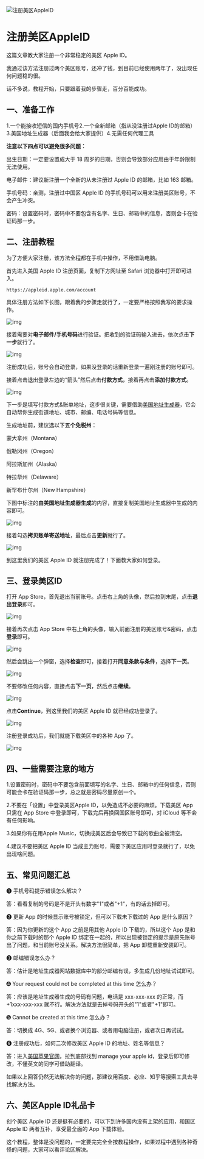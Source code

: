![注册美区AppleID](https://cdn.jsdelivr.net/gh/bgvioletsky/ImgBlog/Typora/v2-929cf0013551922bc4fe9dc0fd531532_1440w-20240320200740164.png)

# 注册美区AppleID

这篇文章教大家注册一个非常稳定的美区 Apple ID。

我通过该方法注册过两个美区账号，还冲了钱，到目前已经使用两年了，没出现任何问题稳的很。

话不多说，教程开始，只要跟着我的步骤走，百分百能成功。

## **一、准备工作**

1.一个能接收短信的国内手机号2.一个全新邮箱（指从没注册过Apple ID的邮箱）3.美国地址生成器（后面我会给大家提供）4.无需任何代理工具

**注意以下四点可以避免很多问题：**

出生日期：一定要设置成大于 18 周岁的日期，否则会导致部分应用由于年龄限制无法使用。

电子邮件：建议新注册一个全新的从未注册过 Apple ID 的邮箱，比如 163 邮箱。

手机号码：亲测，注册过中国区 Apple ID 的手机号码可以用来注册美区账号，不会产生冲突。

密码：设置密码时，密码中不要包含有名字、生日、邮箱中的信息，否则会卡在验证码那一步。

## **二、注册教程**

为了方便大家注册，该方法全程都在手机中操作，不用借助电脑。

首先进入美国 Apple ID 注册页面，复制下方网址至 Safari 浏览器中打开即可进入。

```text
https://appleid.apple.com/account 
```

具体注册方法如下长图，跟着我的步骤走就行了，一定要严格按照我写的要求操作。

![img](https://cdn.jsdelivr.net/gh/bgvioletsky/ImgBlog/Typora/202403202008388.webp)



接着需要对**电子邮件/手机号码**进行验证。把收到的验证码输入进去，依次点击**下一步**就行了。

![img](https://cdn.jsdelivr.net/gh/bgvioletsky/ImgBlog/Typora/202403202009130.webp)



注册成功后，账号会自动登录，如果没登录的话重新登录一遍刚注册的账号即可。

接着点击退出登录左边的“箭头”然后点击**付款方式**，接着再点击**添加付款方式**。

![img](https://cdn.jsdelivr.net/gh/bgvioletsky/ImgBlog/Typora/202403202009570.webp)



下一步是填写付款方式&账单地址，这步很关键，需要借助[美国地址生成器](https://www.shenfendaquan.com/Index/index/custom_result)，它会自动帮你生成街道地址、城市、邮编、电话号码等信息。

生成地址前，建议选以下**五个免税州**：

蒙大拿州（Montana）

俄勒冈州（Oregon）

阿拉斯加州（Alaska）

特拉华州（Delaware）

新罕布什尔州（New Hampshire）





下图中标注的**由美国地址生成器生成**的内容，直接复制美国地址生成器中生成的内容即可。

![img](https://cdn.jsdelivr.net/gh/bgvioletsky/ImgBlog/Typora/202403202009936.webp)



接着勾选**拷贝账单寄送地址**，最后点击**更新**就行了。



![img](https://cdn.jsdelivr.net/gh/bgvioletsky/ImgBlog/Typora/202403202009885.webp)



到这里我们的美区 Apple ID 就注册完成了！下面教大家如何登录。



## 三、登录美区ID

打开 App Store，首先退出当前账号。点击右上角的头像，然后拉到末尾，点击**退出登录**即可。



![img](https://cdn.jsdelivr.net/gh/bgvioletsky/ImgBlog/Typora/202403202009850.webp)



接着再次点击 App Store 中右上角的头像，输入前面注册的美区账号&密码，点击**登录**即可。

![img](https://cdn.jsdelivr.net/gh/bgvioletsky/ImgBlog/Typora/202403202010518.webp)



然后会跳出一个弹窗，选择**检查**即可，接着打开**同意条款与条件**，选择**下一页**。

![img](https://cdn.jsdelivr.net/gh/bgvioletsky/ImgBlog/Typora/202403202010251.webp)



不要修改任何内容，直接点击**下一页**，然后点击**继续**。



![img](https://cdn.jsdelivr.net/gh/bgvioletsky/ImgBlog/Typora/202403202010149.webp)



点击**Continue**，到这里我们的美区 Apple ID 就已经成功登录了。

![img](https://cdn.jsdelivr.net/gh/bgvioletsky/ImgBlog/Typora/202403202010951.webp)



注册登录成功后，我们就能下载美区中的各种 App 了。



![img](https://cdn.jsdelivr.net/gh/bgvioletsky/ImgBlog/Typora/202403202010316.webp)





## 四、一些需要注意的地方

1.设置密码时，密码中不要包含前面填写的名字、生日、邮箱中的任何信息，否则可能会卡在验证码那一步，总之就是密码尽量原创一个。

2.不要在「设置」中登录美区Apple ID，以免造成不必要的麻烦。下载美区 App 只需在 App Store 中登录即可，下载完后再换回国区账号即可，对 iCloud 等不会有任何影响。

3.如果你有在用Apple Music，切换成美区后会导致已下载的歌曲全被清空。

4.建议不要把美区 Apple ID 当成主力账号，需要下美区应用时登录就行了，以免出现啥问题。



## 五、常见问题汇总

➊ 手机号码提示错误怎么解决？

答：看看复制的号码是不是开头有数字"1"或者"+1"，有的话去掉即可。

➋ 更新 App 的时候显示账号被锁定，但可以下载未下载过的 App 是什么原因？

答：因为你更新的这个 App 之前是用其他 Apple ID 下载的，所以这个 App 是和你之前下载时的那个 Apple ID 绑定在一起的，所以出现被锁定的提示是原先账号出了问题，和当前账号没关系。解决方法很简单，把 App 卸载重新安装即可。

➌ 邮编错误怎么办？

答：估计是地址生成器网站数据库中的部分邮编有误，多生成几份地址试试即可。

➍ Your request could not be completed at this time 怎么办？

答：应该是地址生成器生成的号码有问题，电话是 xxx-xxx-xxx 的正常，而 +1xxx-xxx-xxx 就不行。解决方法就是去掉号码开头的"1"或者"+1"即可。

➎ Cannot be created at this time 怎么办？

答：切换成 4G、5G、或者换个浏览器、或者用电脑注册，或者次日再试试。

➏ 注册成功后，如何二次修改美区 Apple ID 的地址、姓名等信息？

答：进入[美国苹果官网](https://www.apple.com/)，拉到底部找到 manage your apple id，登录后即可修改，不懂英文的同学可借助翻译。

如果以上回答仍然无法解决你的问题，那建议用百度、必应、知乎等搜索工具去寻找解决方法。



## 六、美区Apple ID礼品卡

创个美区 Apple ID 还是挺有必要的，可以下到许多国内没有上架的应用，和国区 Apple ID 两者互补，享受最全面的 App 下载体验。

这个教程，整体是没问题的，一定要完完全全按教程操作，如果过程中遇到各种奇怪的问题，大家可以看评论区解决。